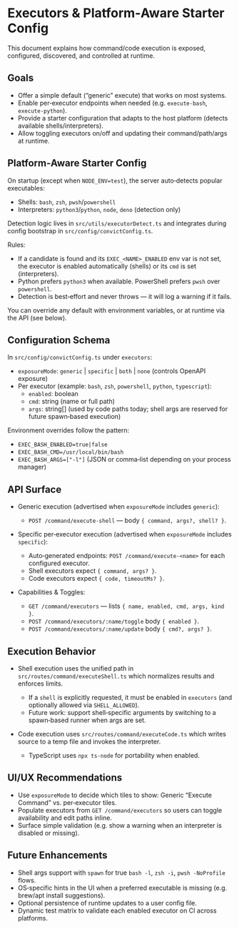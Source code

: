 # Executors & Platform‑Aware Starter Config

This document explains how command/code execution is exposed, configured, discovered, and controlled at runtime.

## Goals
- Offer a simple default (“generic” execute) that works on most systems.
- Enable per‑executor endpoints when needed (e.g. `execute-bash`, `execute-python`).
- Provide a starter configuration that adapts to the host platform (detects available shells/interpreters).
- Allow toggling executors on/off and updating their command/path/args at runtime.

## Platform‑Aware Starter Config
On startup (except when `NODE_ENV=test`), the server auto‑detects popular executables:

- Shells: `bash`, `zsh`, `pwsh`/`powershell`
- Interpreters: `python3`/`python`, `node`, `deno` (detection only)

Detection logic lives in `src/utils/executorDetect.ts` and integrates during config bootstrap in `src/config/convictConfig.ts`.

Rules:
- If a candidate is found and its `EXEC_<NAME>_ENABLED` env var is not set, the executor is enabled automatically (shells) or its `cmd` is set (interpreters).
- Python prefers `python3` when available. PowerShell prefers `pwsh` over `powershell`.
- Detection is best‑effort and never throws — it will log a warning if it fails.

You can override any default with environment variables, or at runtime via the API (see below).

## Configuration Schema
In `src/config/convictConfig.ts` under `executors`:

- `exposureMode`: `generic` | `specific` | `both` | `none` (controls OpenAPI exposure)
- Per executor (example: `bash`, `zsh`, `powershell`, `python`, `typescript`):
  - `enabled`: boolean
  - `cmd`: string (name or full path)
  - `args`: string[] (used by code paths today; shell args are reserved for future spawn‑based execution)

Environment overrides follow the pattern:

- `EXEC_BASH_ENABLED=true|false`
- `EXEC_BASH_CMD=/usr/local/bin/bash`
- `EXEC_BASH_ARGS=["-l"]` (JSON or comma‑list depending on your process manager)

## API Surface

- Generic execution (advertised when `exposureMode` includes `generic`):
  - `POST /command/execute-shell` — body `{ command, args?, shell? }`.

- Specific per‑executor execution (advertised when `exposureMode` includes `specific`):
  - Auto‑generated endpoints: `POST /command/execute-<name>` for each configured executor.
  - Shell executors expect `{ command, args? }`.
  - Code executors expect `{ code, timeoutMs? }`.

- Capabilities & Toggles:
  - `GET /command/executors` — lists `{ name, enabled, cmd, args, kind }`.
  - `POST /command/executors/:name/toggle` body `{ enabled }`.
  - `POST /command/executors/:name/update` body `{ cmd?, args? }`.

## Execution Behavior

- Shell execution uses the unified path in `src/routes/command/executeShell.ts` which normalizes results and enforces limits.
  - If a `shell` is explicitly requested, it must be enabled in `executors` (and optionally allowed via `SHELL_ALLOWED`).
  - Future work: support shell‑specific arguments by switching to a spawn‑based runner when args are set.

- Code execution uses `src/routes/command/executeCode.ts` which writes source to a temp file and invokes the interpreter.
  - TypeScript uses `npx ts-node` for portability when enabled.

## UI/UX Recommendations

- Use `exposureMode` to decide which tiles to show: Generic “Execute Command” vs. per‑executor tiles.
- Populate executors from `GET /command/executors` so users can toggle availability and edit paths inline.
- Surface simple validation (e.g. show a warning when an interpreter is disabled or missing).

## Future Enhancements

- Shell args support with `spawn` for true `bash -l`, `zsh -i`, `pwsh -NoProfile` flows.
- OS‑specific hints in the UI when a preferred executable is missing (e.g. brew/apt install suggestions).
- Optional persistence of runtime updates to a user config file.
- Dynamic test matrix to validate each enabled executor on CI across platforms.

